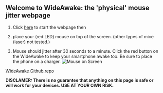 ## Welcome to WideAwake: the 'physical' mouse jitter webpage

1. Click [here](https://alrashedf.github.io/WideAwake/movemouse.html) to start the webpage then 

2. place your (red LED) mouse on top of the screen. (other types of mice (laser) not tested.)

3. Mouse should jitter after 30 seconds to a minute. Click the red button on the WideAwake to keep your smartphone awake too. Be sure to place the phone on a charger. 
![Mouse on Screen](https://alrashedf.github.io/WideAwake/mouseonscreen.jpg)

[WideAwake Github repo](https://github.com/alrashedf/WideAwake/)

**DISCLAMER: There is no guarantee that anything on this page is safe or will work for your devices. USE AT YOUR OWN RISK.**
